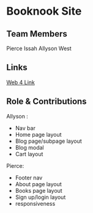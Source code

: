 # Booknook Site

## Team Members

Pierce Issah
Allyson West

## Links

<!-- [Web 4 Link](https://in-info-web4.informatics.iupui.edu/~alrwest/N315/Booknook-Site/#home) -->

[Web 4 Link](https://in-info-web4.informatics.iupui.edu/~pissah/N315/homework-five/)

## Role & Contributions

Allyson :

- Nav bar
- Home page layout
- Blog page/subpage layout
- Blog modal
- Cart layout

Pierce:

- Footer nav
- About page layout
- Books page layout
- Sign up/login layout
- responsiveness

